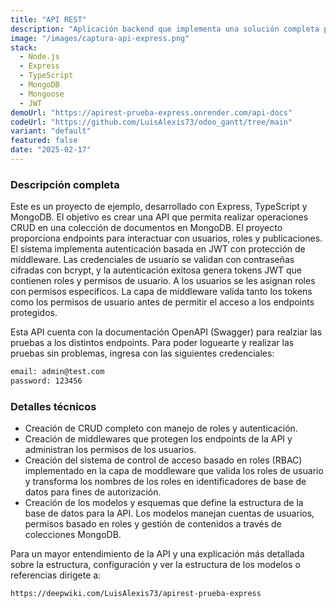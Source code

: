 ```yaml
---
title: "API REST"
description: "Aplicación backend que implementa una solución completa para gestionar usuarios, roles y publicaciones con autenticación basada en JWT y control de acceso basado en roles."
image: "/images/captura-api-express.png"
stack:
  - Node.js
  - Express
  - TypeScript
  - MongoDB
  - Mongoose
  - JWT
demoUrl: "https://apirest-prueba-express.onrender.com/api-docs"
codeUrl: "https://github.com/LuisAlexis73/odoo_gantt/tree/main"
variant: "default"
featured: false
date: "2025-02-17"
---
```


### Descripción completa

Este es un proyecto de ejemplo, desarrollado con Express, TypeScript y MongoDB. El objetivo es crear una API que permita realizar operaciones CRUD en una colección de documentos en MongoDB. El proyecto proporciona endpoints para interactuar con usuarios, roles y publicaciones.
El sistema implementa autenticación basada en JWT con protección de middleware. Las credenciales de usuario se validan con contraseñas cifradas con bcrypt, y la autenticación exitosa genera tokens JWT que contienen roles y permisos de usuario.
A los usuarios se les asignan roles con permisos especificos. La capa de middleware valida tanto los tokens como los permisos de usuario antes de permitir el acceso a los endpoints protegidos.

Esta API cuenta con la documentación OpenAPI (Swagger) para realziar las pruebas a los distintos endpoints. Para poder loguearte y realizar las pruebas sin problemas, ingresa con las siguientes credenciales:

```bash
email: admin@test.com
password: 123456
```

### Detalles técnicos

- Creación de CRUD completo con manejo de roles y autenticación.
- Creación de middlewares que protegen los endpoints de la API y administran los permisos de los usuarios.
- Creación del sistema de control de acceso basado en roles (RBAC) implementado en la capa de moddleware que valida los roles de usuario y transforma los nombres de los roles en identificadores de base de datos para fines de autorización.
- Creación de los modelos y esquemas que define la estructura de la base de datos para la API. Los modelos manejan cuentas de usuarios, permisos basado en roles y gestión de contenidos a través de colecciones MongoDB.

Para un mayor entendimiento de la API y una explicación más detallada sobre la estructura, configuración y ver la estructura de los modelos o referencias dirigete a:

```bash
https://deepwiki.com/LuisAlexis73/apirest-prueba-express
```
